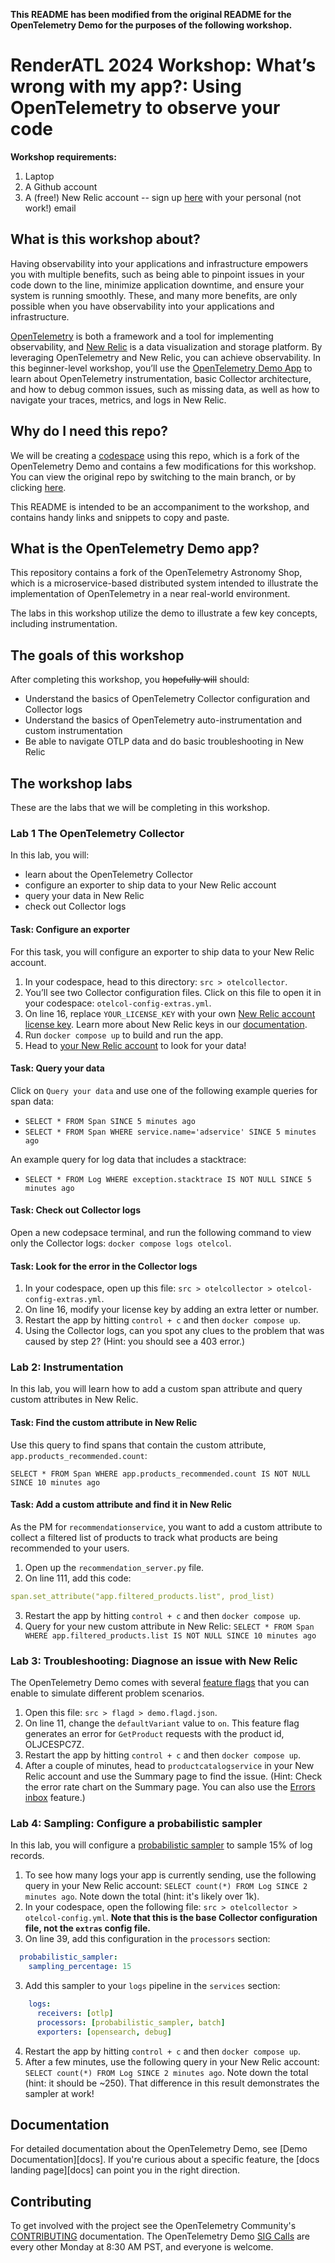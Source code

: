 <!-- markdownlint-disable-next-line -->

**This README has been modified from the original README for the OpenTelemetry Demo for the purposes of the following workshop.**

# RenderATL 2024 Workshop: What’s wrong with my app?: Using OpenTelemetry to observe your code 

**Workshop requirements:** 
1. Laptop
2. A Github account
3. A (free!) New Relic account -- sign up [here](https://newrelic.com/signup) with your personal (not work!) email

## What is this workshop about? 
Having observability into your applications and infrastructure empowers you with multiple benefits, such as being able to pinpoint issues in your code down to the line, minimize application downtime, and ensure your system is running smoothly. These, and many more benefits, are only possible when you have observability into your applications and infrastructure. 

[OpenTelemetry](https://opentelemetry.io/docs/what-is-opentelemetry/) is both a framework and a tool for implementing observability, and [New Relic](https://docs.newrelic.com/docs/new-relic-solutions/get-started/intro-new-relic/) is a data visualization and storage platform. By leveraging OpenTelemetry and New Relic, you can achieve observability. In this beginner-level workshop, you’ll use the [OpenTelemetry Demo App](https://opentelemetry.io/docs/demo/) to learn about OpenTelemetry instrumentation, basic Collector architecture, and how to debug common issues, such as missing data, as well as how to navigate your traces, metrics, and logs in New Relic.

## Why do I need this repo?
We will be creating a [codespace](https://docs.github.com/en/codespaces/overview) using this repo, which is a fork of the OpenTelemetry Demo and contains a few modifications for this workshop. You can view the original repo by switching to the main branch, or by clicking [here](https://github.com/open-telemetry/opentelemetry-demo). 

This README is intended to be an accompaniment to the workshop, and contains handy links and snippets to copy and paste. 

## What is the OpenTelemetry Demo app?
This repository contains a fork of the OpenTelemetry Astronomy Shop, which is a microservice-based
distributed system intended to illustrate the implementation of OpenTelemetry in
a near real-world environment. 

The labs in this workshop utilize the demo to illustrate a few key concepts, including instrumentation. 

## The goals of this workshop
After completing this workshop, you ~~hopefully will~~ should:

* Understand the basics of OpenTelemetry Collector configuration and Collector logs
* Understand the basics of OpenTelemetry auto-instrumentation and custom instrumentation
* Be able to navigate OTLP data and do basic troubleshooting in New Relic 

## The workshop labs

These are the labs that we will be completing in this workshop. 

### Lab 1 The OpenTelemetry Collector
In this lab, you will:

* learn about the OpenTelemetry Collector
* configure an exporter to ship data to your New Relic account
* query your data in New Relic
* check out Collector logs

#### Task: Configure an exporter 
For this task, you will configure an exporter to ship data to your New Relic account. 

1. In your codespace, head to this directory: `src > otelcollector`.
2. You’ll see two Collector configuration files. Click on this file to open it in your codespace: `otelcol-config-extras.yml`.
3. On line 16, replace `YOUR_LICENSE_KEY` with your own [New Relic account license key](https://one.newrelic.com/launcher/api-keys-ui.api-keys-launcher). Learn more about New Relic keys in our [documentation](https://docs.newrelic.com/docs/apis/intro-apis/new-relic-api-keys/#overview-keys).
4. Run `docker compose up` to build and run the app.
5. Head to [your New Relic account](https://one.newrelic.com/) to look for your data!

#### Task: Query your data
Click on `Query your data` and use one of the following example queries for span data:

* `SELECT * FROM Span SINCE 5 minutes ago`
* `SELECT * FROM Span WHERE service.name='adservice' SINCE 5 minutes ago`

An example query for log data that includes a stacktrace:
* `SELECT * FROM Log WHERE exception.stacktrace IS NOT NULL SINCE 5 minutes ago`

#### Task: Check out Collector logs
Open a new codepsace terminal, and run the following command to view only the Collector logs: `docker compose logs otelcol`.

#### Task: Look for the error in the Collector logs
1. In your codespace, open up this file: `src > otelcollector > otelcol-config-extras.yml`.
2. On line 16, modify your license key by adding an extra letter or number.
3. Restart the app by hitting `control + c` and then `docker compose up`.
4. Using the Collector logs, can you spot any clues to the problem that was caused by step 2? (Hint: you should see a 403 error.) 

### Lab 2: Instrumentation
In this lab, you will learn how to add a custom span attribute and query custom attributes in New Relic.

#### Task: Find the custom attribute in New Relic
Use this query to find spans that contain the custom attribute, `app.products_recommended.count`: 

`SELECT * FROM Span WHERE app.products_recommended.count IS NOT NULL SINCE 10 minutes ago`

#### Task: Add a custom attribute and find it in New Relic
As the PM for `recommendationservice`, you want to add a custom attribute to collect a filtered list of products to track what products are being recommended to your users.

1. Open up the `recommendation_server.py` file.
2. On line 111, add this code:
```yaml
span.set_attribute("app.filtered_products.list", prod_list)
```
3. Restart the app by hitting `control + c` and then `docker compose up`.
4. Query for your new custom attribute in New Relic: `SELECT * FROM Span WHERE app.filtered_products.list IS NOT NULL SINCE 10 minutes ago` 

### Lab 3: Troubleshooting: Diagnose an issue with New Relic
The OpenTelemetry Demo comes with several [feature flags](https://opentelemetry.io/docs/demo/feature-flags/) that you can enable to simulate different problem scenarios. 

1. Open this file: `src > flagd > demo.flagd.json`.
2. On line 11, change the `defaultVariant` value to `on`. This feature flag generates an error for `GetProduct` requests with the product id, OLJCESPC7Z.
3. Restart the app by hitting `control + c` and then `docker compose up`.
4. After a couple of minutes, head to `productcatalogservice` in your New Relic account and use the Summary page to find the issue. (Hint: Check the error rate chart on the Summary page. You can also use the [Errors inbox](https://docs.newrelic.com/docs/errors-inbox/errors-inbox/) feature.) 

### Lab 4: Sampling: Configure a probabilistic sampler
In this lab, you will configure a [probabilistic sampler](https://github.com/open-telemetry/opentelemetry-collector-contrib/tree/main/processor/probabilisticsamplerprocessor#probabilistic-sampling-processor) to sample 15% of log records. 

1. To see how many logs your app is currently sending, use the following query in your New Relic account: `SELECT count(*) FROM Log SINCE 2 minutes ago`. Note down the total (hint: it's likely over 1k). 
2. In your codespace, open the following file: `src > otelcollector > otelcol-config.yml`. **Note that this is the base Collector configuration file, not the `extras` config file.**
3. On line 39, add this configuration in the `processors` section:
```yaml
  probabilistic_sampler:
    sampling_percentage: 15
```
3. Add this sampler to your `logs` pipeline in the `services` section:
```yaml
    logs:
      receivers: [otlp]
      processors: [probabilistic_sampler, batch]
      exporters: [opensearch, debug]
```
4. Restart the app by hitting `control + c` and then `docker compose up`.
5. After a few minutes, use the following query in your New Relic account: `SELECT count(*) FROM Log SINCE 2 minutes ago`. Note down the total (hint: it should be ~250). That difference in this result demonstrates the sampler at work! 

## Documentation

For detailed documentation about the OpenTelemetry Demo, see [Demo Documentation][docs]. If you're curious
about a specific feature, the [docs landing page][docs] can point you in the
right direction.

## Contributing

To get involved with the project see the OpenTelemetry Community's [CONTRIBUTING](CONTRIBUTING.md)
documentation. The OpenTelemetry Demo [SIG Calls](CONTRIBUTING.md#join-a-sig-call) are every other
Monday at 8:30 AM PST, and everyone is welcome.

